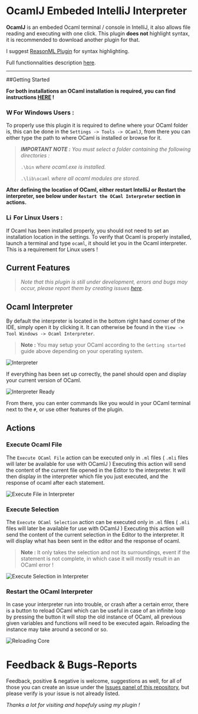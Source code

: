 # OcamlJ Embeded IntelliJ Interpreter

<!-- Plugin description -->
**OcamlJ** is an embeded Ocaml terminal / console in IntelliJ, it also allows file reading
and executing with one click. This plugin **does not** highlight syntax, it is recommended
to download another plugin for that. 

I suggest [ReasonML Plugin](https://plugins.jetbrains.com/plugin/9440-reasonml) for syntax highlighting.

Full functionnalities description [here](https://github.com/Thomas-SBE/caml-intellij#readme).

<!-- Plugin description end -->

------

##Getting Started

**For both installations an OCaml installation is required, you can find instructions [HERE](https://ocaml.org/docs/install.html) !**

### <img aling="left" alt="Windows" width="16px" src="https://img.icons8.com/color/72/microsoft.png" /> For Windows Users :

To properly use this plugin it is required to define where your OCaml folder is, this
can be done in the `Settings -> Tools -> OCamlJ`, from there you can either type the path to where
OCaml is installed or browse for it.

> **_IMPORTANT NOTE :_** _You must select a folder containing the following directories :_ 
> 
> `.\bin` _where ocaml.exe is installed._
> 
> `.\lib\ocaml` _where all ocaml modules are stored._

**After defining the location of OCaml, either restart IntelliJ or Restart the interpreter, see below under `Restart the OCaml Interpreter` section in actions.**

### <img aling="left" alt="Linux" width="16px" src="https://img.icons8.com/color/72/linux.png" /> For Linux Users :

If Ocaml has been installed properly, you should not need to set an installation location in the settings.
To verify that Ocaml is properly installed, launch a terminal and type `ocaml`, it should let you in the Ocaml interpreter.
This is a requirement for Linux users !

## Current Features

> *Note that this plugin is still under development, errors and bugs may occur, please report them by creating issues* [*here*](https://github.com/Thomas-SBE/caml-intellij/issues).

## Ocaml Interpreter
By default the interpreter is located in the bottom right hand corner of the IDE,
simply open it by clicking it. It can otherwise be found in the `View -> Tool Windows -> Ocaml Interpreter`.

> **Note :** You may setup your OCaml according to the `Getting started` guide above depending on your operating system.

![Interpreter](https://i.imgur.com/DiUzmw8.png)

If everything has been set up correctly, the panel should open and display your current version of OCaml.

![Interpreter Ready](https://i.imgur.com/MvbWU69.png)

From there, you can enter commands like you would in your OCaml terminal next to the `#`, or use other features of the plugin.

## Actions
### Execute Ocaml File

The `Execute OCaml File` action can be executed only in `.ml` files ( `.mli` files will later be available for use with OCamlJ )
Executing this action will send the content of the current file opened in the Editor to the interpreter. It will then display in the
interpreter which file you just executed, and the response of ocaml after each statement.

![Execute File in Interpreter](https://i.imgur.com/NyKtXXZ.png)

### Execute Selection

The `Execute OCaml Selection` action can be executed only in `.ml` files ( `.mli` files will later be available for use with OCamlJ )
Executing this action will send the content of the current selection in the Editor to the interpreter. 
It will display what has been sent in the editor and the response of ocaml.

> **Note :** It only takes the selection and not its surroundings, event if the statement is not complete, in which
> case it will mostly result in an OCaml error !

![Execute Selection in Interpreter](https://i.imgur.com/SPNhr5z.png)

### Restart the OCaml Interpreter

In case your interpreter run into trouble, or crash after a certain error, there is a button to reload OCaml which can be useful in case of an infinite loop
by pressing the button it will stop the old instance of OCaml, all previous given variables and functions will need to be executed again.
Reloading the instance may take around a second or so.

![Reloading Core](https://i.imgur.com/PeiTqTh.png)

# Feedback & Bugs-Reports

Feedback, positive & negative is welcome, suggestions as well, for all of those you can create an issue under the [Issues panel of this repository](https://github.com/Thomas-SBE/caml-intellij/issues), but please verify is your issue is not already listed.

*Thanks a lot for visiting and hopefuly using my plugin !*
